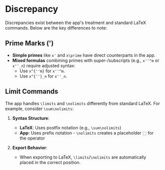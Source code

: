 # Discrepancy

Discrepancies exist between the app's treatment and standard LaTeX commands.
Below are the key differences to note:

## Prime Marks (')

- **Simple primes** like `x'` and `x\prime` have direct counterparts in the app.
- **Mixed formulas** combining primes with super-/subscripts (e.g., `x''^m` or `x''_n`) require adjusted syntax:
  - Use `x^{''m}` for `x''^m`.
  - Use `x^{''}_n` for `x''_n`.

## Limit Commands

The app handles `\limits` and `\nolimits` differently from standard LaTeX. For example, consider `\sum\nolimits`:

1. **Syntax Structure**:

   - **LaTeX**: Uses postfix notation (e.g., `\sum\nolimits`)
   - **App**: Uses prefix notation - `\nolimits` creates a placeholder $⬚$ for the operator

2. **Export Behavior**:
   - When exporting to LaTeX, `\limits`/`\nolimits` are automatically placed in the correct position.
